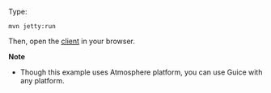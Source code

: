 Type:

```
mvn jetty:run
```

Then, open the [client](http://jsbin.com/mohumifeko/1/edit?html,js,console) in your browser.

**Note**

* Though this example uses Atmosphere platform, you can use Guice with any platform.
